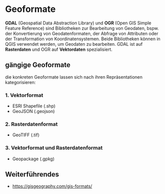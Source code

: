 ﻿# Geoformate

**GDAL** (Geospatial Data Abstraction Library) und **OGR** (Open GIS Simple Feature Reference) sind Bibliotheken zur Bearbeitung von Geodaten, bspw. der Konvertierung von Geodatenformaten, der Abfrage von Attributen oder der Transformation von Koordinatensystemen. Beide Bibliotheken können in QGIS verwendet werden, um Geodaten zu bearbeiten. GDAL ist auf **Rasterdaten** und OGR auf **Vektordaten** spezialisiert.

## gängige Geoformate
die konkreten Geoformate lassen sich nach ihren Repräsentationen kategorisieren:
### 1. Vektorformat

* ESRI Shapefile (.shp)
* GeoJSON (.geojson)

### 2. Rasterdatenformat
* GeoTIFF (.tif)

### 3. Vektorformat und Rasterdatenformat
* Geopackage (.gpkg)

## Weiterführendes
* https://gisgeography.com/gis-formats/
